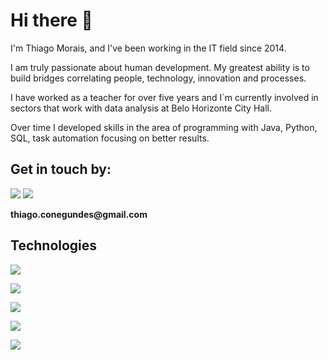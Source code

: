 # Hi there 👋

I'm Thiago Morais, and I've been working in the IT field since 2014. 

I am truly passionate about human development.
My  greatest ability is to build bridges correlating people, technology, innovation and processes.

I have worked as a teacher for over five years and I´m currently involved in sectors that work with data analysis at Belo Horizonte City Hall.

Over time I developed skills in the area of ​​programming with Java, Python, SQL, task automation focusing on better results.

<h2>Get in touch by:</h2>
   <a href="https://www.linkedin.com/in/thiago-conegundes-morais/" target="_blank"><img src="https://img.shields.io/badge/-LinkedIn-%230077B5?style=for-the-badge&logo=linkedin&logoColor=white" target="_blank"></a> 
  <a href = "thiago.conegundes@gmail.com"><img src="https://img.shields.io/badge/-Gmail-%23333?style=for-the-badge&logo=gmail&logoColor=white" target="_blank"> </a>
  <p><strong> thiago.conegundes@gmail.com <strong></p>

<h2>Technologies</h2>

 <P> <img align="center"  src="https://img.shields.io/badge/Python-3776AB?style=for-the-badge&logo=python&logoColor=white"> </p>

 <P> <img align="center"  src="https://img.shields.io/badge/HTML5-E34F26?style=for-the-badge&logo=html5&logoColor=white"> </p>

 <P> <img align="center"  src="https://img.shields.io/badge/Java-ED8B00?style=for-the-badge&logo=java&logoColor=white"> </p>

  <P> <img align="center"  src="https://img.shields.io/badge/PHP-777BB4?style=for-the-badge&logo=php&logoColor=white"> </p>

  <P> <img align="center"  src="https://img.shields.io/badge/JavaScript-F7DF1E?style=for-the-badge&logo=javascript&logoColor=black"> </p>
